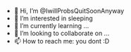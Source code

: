 - 👋 Hi, I’m @IwillProbsQuitSoonAnyway
- 👀 I’m interested in sleeping 
- 🌱 I’m currently learning ...
- 💞️ I’m looking to collaborate on ...
- 📫 How to reach me: you dont :D

<!---
IwillProbsQuitSoonAnyway/IwillProbsQuitSoonAnyway is a ✨ special ✨ repository because its `README.md` (this file) appears on your GitHub profile.
You can click the Preview link to take a look at your changes.
--->
